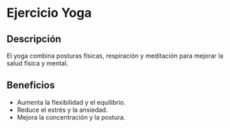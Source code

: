 # Ejercicio Yoga

## Descripción
El yoga combina posturas físicas, respiración y meditación para mejorar la salud física y mental.

## Beneficios
- Aumenta la flexibilidad y el equilibrio.
- Reduce el estrés y la ansiedad.
- Mejora la concentración y la postura.